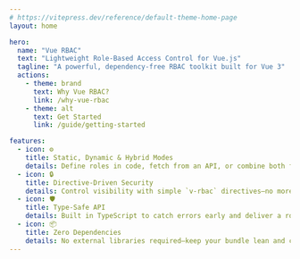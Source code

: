 ```yaml
---
# https://vitepress.dev/reference/default-theme-home-page
layout: home

hero:
  name: "Vue RBAC"
  text: "Lightweight Role‑Based Access Control for Vue.js"
  tagline: "A powerful, dependency‑free RBAC toolkit built for Vue 3"
  actions:
    - theme: brand
      text: Why Vue RBAC?
      link: /why-vue-rbac
    - theme: alt
      text: Get Started
      link: /guide/getting-started

features:
  - icon: ⚙️
    title: Static, Dynamic & Hybrid Modes
    details: Define roles in code, fetch from an API, or combine both for ultimate flexibility.
  - icon: 🔒
    title: Directive‑Driven Security
    details: Control visibility with simple `v-rbac` directives—no more manual checks in templates.
  - icon: 🛡️
    title: Type‑Safe API
    details: Built in TypeScript to catch errors early and deliver a rock‑solid developer experience.
  - icon: 📦
    title: Zero Dependencies
    details: No external libraries required—keep your bundle lean and conflict‑free.
---
```

